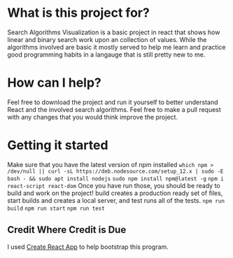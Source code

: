 # What is this project for?
Search Algorithms Visualization is a basic project in react that shows how linear and binary search work upon an collection of values. While the algorithms involved are basic it mostly served to help me learn and practice good programming habits in a langauge that is still pretty new to me.
# How can I help?
Feel free to download the project and run it yourself to better understand React and the involved search algorithms. Feel free to make a pull request with any changes that you would think improve the project. 
# Getting it started
Make sure that you have the latest version of npm installed
`which npm > /dev/null || curl -sL https://deb.nodesource.com/setup_12.x | sudo -E bash - && sudo apt install nodejs`
`sudo npm install npm@latest -g`
`npm i react-script react-dom`
Once you have run those, you should be ready to build and work on the project!
build creates a production ready set of files, start builds and creates a local
server, and test runs all of the tests.
`npm run build`
`npm run start`
`npm run test` 

## Credit Where Credit is Due
I used [Create React App](https://github.com/facebook/create-react-app) to help
bootstrap this program.

